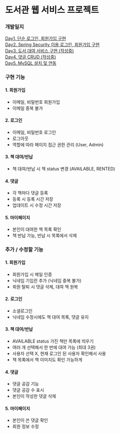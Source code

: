 # 도서관 웹 서비스 프로젝트

### 개발일지
[Day1. 단순 로그인, 회원가입 구현](https://github.com/Seoha-Yoon/library/blob/main/개발일지/도서관_day1.md)  
[Day2. Spring Security 이용 로그인, 회원가입 구현](https://github.com/Seoha-Yoon/library/blob/main/개발일지/도서관_day2.md)  
[Day3. 도서 대여 서비스 구현 (작성중)](https://github.com/Seoha-Yoon/library/blob/main/개발일지/도서관_day3.md)  
[Day4. 댓글 CRUD (작성중)](https://github.com/Seoha-Yoon/library/blob/main/개발일지/도서관_day4.md)  
[Day5. MySQL 설치 및 연동](https://github.com/Seoha-Yoon/library/blob/main/개발일지/도서관_day5.md)  


### 구현 기능
#### 1. 회원가입
- 이메일, 비밀번호 회원가입
- 이메일 중복 불가

#### 2. 로그인
- 이메일, 비밀번호 로그인
- 로그아웃
- 역할에 따라 페이지 접근 권한 관리 (User, Admin)

#### 3. 책 대여/반납
- 책 대여/반납 시 책 status 변경 (AVAILABLE, RENTED)

#### 4. 댓글
- 각 책마다 댓글 등록
- 등록 시 등록 시간 저장
- 업데이트 시 수정 시간 저장

#### 5. 마이페이지
- 본인이 대여한 책 목록 확인
- 책 반납 가능, 반납 시 목록에서 삭제


### 추가 / 수정할 기능
#### 1. 회원가입
- 회원가입 시 메일 인증
- 닉네임 기입란 추가 (닉네임 중복 불가)
- 회원 탈퇴 시 댓글 삭제, 대여 책 원복

#### 2. 로그인
- 소셜로그인
- 닉네임 수정시에도 책 대여 목록, 댓글 유지

#### 3. 책 대여/반납
- AVAILABLE status 가진 책만 목록에 띄우기
- 여러 개 선택해서 한 번에 대여 가능 (최대 3권)
- 사용자 선택 X, 현재 로그인 된 사용자 확인해서 사용
- 책 목록에서 책 이미지도 확인 가능하게

#### 4. 댓글
- 댓글 공감 기능
- 댓글 공감 수 표시
- 본인이 작성한 댓글 삭제

#### 5. 마이페이지
- 본인이 쓴 댓글 확인
- 회원 정보 수정
